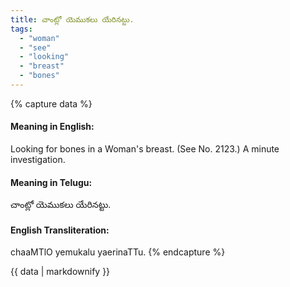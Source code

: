 ```yaml
---
title: చాంట్లో యెముకలు యేరినట్టు.
tags:
  - "woman"
  - "see"
  - "looking"
  - "breast"
  - "bones"
---
```


{% capture data %}
#### Meaning in English:
Looking for bones in a Woman's breast.
(See No. 2123.)
A minute investigation.

#### Meaning in Telugu:
చాంట్లో యెముకలు యేరినట్టు.

#### English Transliteration:
chaaMTlO yemukalu yaerinaTTu.
{% endcapture %}

{{ data | markdownify }}

